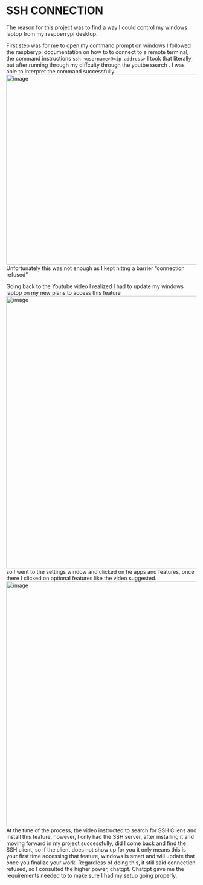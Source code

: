 # SSH CONNECTION
The reason for this project was to find a way I could control my windows laptop from my raspberrypi desktop.

First step was for me to open my command prompt on windows 
I followed the raspberypi documentation on how to to connect to a remote terminal, the command instructions `ssh <username>@<ip address>`
I took that literally, but after running through my diffculty through the youtbe search . I was able to interpret the command successfully.
<img width="960" height="502" alt="image" src="https://github.com/user-attachments/assets/033d0ecb-75b7-409a-b617-bf10e4cc30ac" />
Unfortunately this was not enough as I kept hittng a barrier “connection refused” 

Going back to the Youtube video I realized I had to update my windows laptop on my new plans to access this feature
<img width="1325" height="719" alt="image" src="https://github.com/user-attachments/assets/d7d17d37-03f2-4801-b463-f38d467d0e5d" />
so I went to the settings window and clicked on he apps and features, once there I clicked on optional features like the video suggested.
<img width="966" height="648" alt="image" src="https://github.com/user-attachments/assets/b2a39129-2a20-48d9-9d52-c0fc6f4e9d1b" />
At the time of the process, the video instructed to search for SSH Cliens and install this feature, however, I only had the SSH server,
after installing it and moving forward in my project successfully, did I come back and find the SSH client, so if the client does not show up for you it only means this is your first time accessing that feature, windows is smart and will update that once you finalize your work.
Regardless of doing this, it still said connection refused, so I consulted the higher power, chatgpt.
Chatgpt gave me the requirements needed to to make sure I had my setup going properly. 
